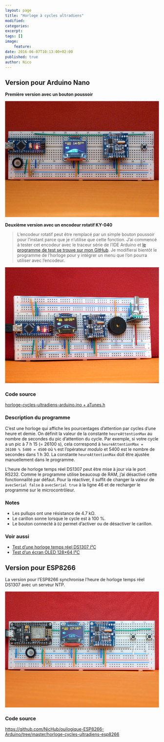 ```yaml
---
layout: page
title: "Horloge à cycles ultradiens"
modified:
categories:
excerpt:
tags: []
image:
    feature:
date: 2016-06-07T10:13:00+02:00
published: true
author: Nico
---
```


## Version pour Arduino Nano

**Première version avec un bouton poussoir**

![Horloge à cycles ultradiens — Arduino Nano](../../files/2016-06-07-horloge_cycles_ultradiens/images/horloge_cycles_ultradiens_002_lowres.jpg)

**Deuxième version avec un encodeur rotatif KY-040**

> L’encodeur rotatif peut être remplacé par un simple bouton poussoir pour l’instant parce que je n’utilise que cette fonction. J’ai commencé à tester cet encodeur avec le traceur série de l’IDE Arduino et [le programme de test se trouve sur mon GitHub](https://github.com/NicHub/ouilogique-Arduino/blob/master/encodeur-rotatif-KY-040/encodeur-rotatif-KY-040-test-1/encodeur-rotatif-KY-040-test-1.ino). Je modifierai bientôt le programme de l’horloge pour y intégrer un menu que l’on pourra utiliser avec l’encodeur.

![Horloge à cycles ultradiens — Arduino Nano](../../files/2016-06-07-horloge_cycles_ultradiens/images/horloge_cycles_ultradiens_004_lowres.jpg)

### Code source

[horloge-cycles-ultradiens-arduino.ino + aTunes.h](https://github.com/NicHub/ouilogique-Arduino/tree/master/horloge-cycles-ultradiens-arduino)

### Description du programme

C’est une horloge qui affiche les pourcentages d’attention par cycles d’une heure et demie. On définit la valeur de la constante `heureAttentionMax` au nombre de secondes du pic d’attention du cycle. Par exemple, si votre cycle a un pic à 7 h 15 (= 26100 s), cela correspond à `heureAttentionMax = 26100 % 5400 = 4500` où `%` est l’opérateur _modulo_ et 5400 est le nombre de secondes dans 1 h 30. La constante `heureAttentionMax` doit être ajustée manuellement dans le programme.

L’heure de horloge temps réel DS1307 peut être mise à jour via le port RS232. Comme le programme utilise beaucoup de RAM, j’ai désactivé cette fonctionnalité par défaut. Pour la réactiver, il suffit de changer la valeur de `avecSerial false` à `avecSerial true` à la ligne 46 et de recharger le programme sur le microcontrôleur.

### Notes

-   Les pullups ont une résistance de 4.7 kΩ.
-   Le carillon sonne lorsque le cycle est à 100 %.
-   Le bouton connecté à `D2` permet d’activer ou de désactiver le carillon.

### Voir aussi

-   [Test d’une horloge temps réel DS1307 I²C](https://ouilogique.com/test_horloge_temps_reel_i2c/)
-   [Test d’un écran OLED 128×64 I²C](https://ouilogique.com/test_ecran_oled_i2c_128x64/)

## Version pour ESP8266

La version pour l’ESP8266 synchronise l’heure de horloge temps réel DS1307 avec un serveur NTP.

![Horloge à cycles ultradiens — ESP8266](../../files/2016-06-07-horloge_cycles_ultradiens/images/horloge_cycles_ultradiens_003_lowres.jpg)

### Code source

<https://github.com/NicHub/ouilogique-ESP8266-Arduino/tree/master/horloge-cycles-ultradiens-esp8266>
